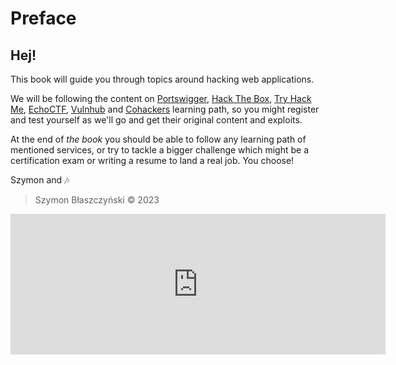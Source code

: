 # Preface

## Hej!

This book will guide you through topics around hacking web applications.

We will be following the content on [Portswigger](https://portswigger.net/web-security/learning-path), [Hack The Box](https://hackthebox.com), [Try Hack Me](https://tryhackme.com), [EchoCTF](https://echoctf.red/), [Vulnhub](https://www.vulnhub.com/) and [Cohackers](https://cohackers.co/learn)  learning path, so you might register and
test yourself as we'll go and get their original content and exploits.

At the end of _the book_ you should be able to follow any learning path of mentioned
services, or try to tackle a bigger challenge which might be a certification exam or 
writing a resume to land a real job. You choose!

Szymon and 🎶

> Szymon Błaszczyński ©️ 2023


<iframe src="https://github.com/sponsors/nutek-terminal/card" title="Sponsor nutek-terminal" height="225" width="600" style="border: 0;"></iframe>
